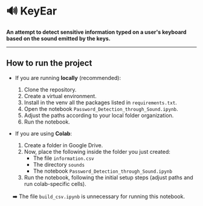 # 🔊 KeyEar

**An attempt to detect sensitive information typed on a user's keyboard based on the sound emitted by the keys.**

----------------------------
## How to run the project

* If you are running **locally** (recommended):
   1. Clone the repository.
   2. Create a virtual environment.
   3. Install in the venv all the packages listed in `requirements.txt`.
   4. Open the notebook `Password_Detection_through_Sound.ipynb`.
   5. Adjust the paths according to your local folder organization.
   6. Run the notebook.


* If you are using **Colab**:
   1. Create a folder in Google Drive.
   2. Now, place the following inside the folder you just created:
       - The file `information.csv`
       - The directory `sounds`
       - The notebook `Password_Detection_through_Sound.ipynb`
   3. Run the notebook, following the initial setup steps (adjust paths and run colab-specific cells).

ㅤ
➡️ The file `build_csv.ipynb` is unnecessary for running this notebook. 

